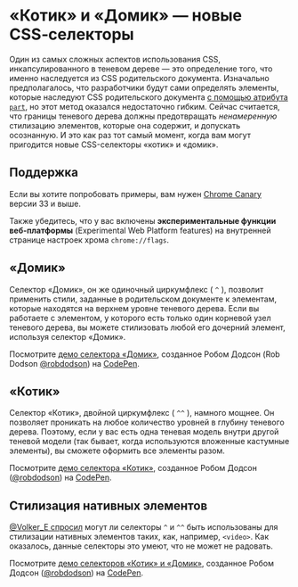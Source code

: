«Котик» и «Домик» — новые CSS‑селекторы
==========================================================

Один из самых сложных аспектов использования CSS, инкапсулированного в теневом 
дереве — это определение того, что именно наследуется из CSS 
родительского документа. Изначально предполагалось, что разработчики будут сами
определять элементы, которые наследуют CSS родительского документа 
[с помощью атрибута `part`][1], но этот метод оказался недостаточно гибким.
Сейчас считается, что границы теневого дерева должны предотвращать *ненамеренную* 
стилизацию элементов, которые она содержит, и допускать осознанную. 
И это как раз тот самый момент, когда вам могут пригодится новые CSS-селекторы «котик» и «домик».

## Поддержка

Если вы хотите попробовать примеры, вам нужен [Chrome Canary][3]
версии 33 и выше.

Также убедитесь, что у вас включены **экспериментальные функции веб-платформы** 
(Experimental Web Platform features) на внутренней странице настроек хрома `chrome://flags`.

## «Домик»

Селектор «Домик», он же одиночный циркумфлекс ( `^` ), позволит применить стили, 
заданные в родительском документе к элементам, которые находятся на верхнем 
уровне теневого дерева. Если вы работаете с элементом, у которого есть только один 
корневой узел теневого дерева, вы можете стилизовать любой его дочерний элемент, 
используя селектор «Домик».

Посмотрите [демо селектора «Домик»][4], созданное Робом Додсон (Rob Dodson
[@robdodson][5]) на [CodePen][6].


## «Котик»

Селектор «Котик», двойной циркумфлекс ( `^^` ), намного мощнее. Он позволяет
проникать на любое количество уровней в глубину теневого дерева. Поэтому, если у вас
есть одна теневая модель внутри другой теневой модели (так бывает, когда используются вложенные кастумные элементы), вы сможете оформить все элементы разом.

Посмотрите [демо селектора «Котик»][7], созданное Робом Додсон ([@robdodson][5]) на
[CodePen][6].


## Стилизация нативных элементов

[@Volker_E спросил][8] могут ли селекторы `^` и `^^` быть использованы для
стилизации нативных элементов таких, как, например, `<video>`. Как оказалось, 
данные селекторы это умеют, что не может не радовать.

Посмотрите [демо селекторов «Котик» и «Домик»][9], созданное Робом Додсон
([@robdodson][5]) на [CodePen][6].


[1]: http://robdodson.me/blog/2013/08/29/shadow-dom-styles-cont-dot#parts
[3]: https://www.google.com/intl/en/chrome/browser/canary.html
[4]: http://codepen.io/robdodson/pen/EhIax
[5]: http://codepen.io/robdodson
[6]: http://codepen.io
[7]: http://codepen.io/robdodson/pen/wFqJg
[8]: https://twitter.com/Volker_E/status/401202275009310722
[9]: http://codepen.io/robdodson/pen/iaJHd
